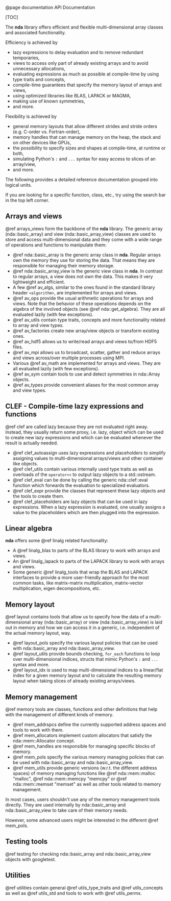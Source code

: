 @page documentation API Documentation

[TOC]

The **nda** library offers efficient and flexible multi-dimensional array classes and associated functionality.

Efficiency is achieved by
* lazy expressions to delay evaluation and to remove redundant temporaries,
* views to access only part of already existing arrays and to avoid unnecessary allocations,
* evaluating expressions as much as possible at compile-time by using type traits and concepts,
* compile-time guarantees that specify the memory layout of arrays and views,
* using optimized libraries like BLAS, LAPACK or MAGMA,
* making use of known symmetries,
* and more.

Flexibility is achieved by
* general memory layouts that allow different strides and stride orders (e.g. C-order vs. Fortran-order),
* memory handles that can manage memory on the heap, the stack and on other devices like GPUs,
* the possibility to specify sizes and shapes at compile-time, at runtime or both,
* simulating Python's `:` and `...` syntax for easy access to slices of an array/view,
* and more.

The following provides a detailed reference documentation grouped into logical units.

If you are looking for a specific function, class, etc., try using the search bar in the top left corner.

## Arrays and views

@ref arrays_views form the backbone of the **nda** library. The generic array (nda::basic_array) and view
(nda::basic_array_view) classes are used to store and access multi-dimensional data and they come with a wide range
of operations and functions to manipulate them:

- @ref nda::basic_array is the generic array class in **nda**. Regular arrays own the memory they use for storing
the data. That means they are responsible for managing their memory storage.
- @ref nda::basic_array_view is the generic view class in **nda**. In contrast to regular arrays, a view does
not own the data. This makes it very lightweight and efficient.
- A few @ref av_algs, similar to the ones found in the standard library header `<algorithm>`, are implemented for arrays
and views.
- @ref av_ops provide the usual arithmetic operations for arrays and views. Note that the behavior of these operations
depends on the algebra of the involved objects (see @ref nda::get_algebra). They are all evaluated lazily (with few
exceptions).
- @ref av_utils contain type traits, concepts and more functionality related to array and view types.
- @ref av_factories create new array/view objects or transform existing ones.
- @ref av_hdf5 allows us to write/read arrays and views to/from HDF5 files.
- @ref av_mpi allows us to broadcast, scatter, gather and reduce arrays and views across/over multiple processes using
MPI.
- Various @ref av_math are implemented for arrays and views. They are all evaluated lazily (with few exceptions).
- @ref av_sym contain tools to use and detect symmetries in nda::Array objects.
- @ref av_types provide convenient aliases for the most common array and view types.

## CLEF - Compile-time lazy expressions and functions

@ref clef are called lazy because they are not evaluated right away. Instead, they usually return some proxy, i.e. lazy,
object which can be used to create new lazy expressions and which can be evaluated whenever the result is actually
needed.

- @ref clef_autoassign uses lazy expressions and placeholders to simplify assigning values to multi-dimensional
arrays/views and other container like objects.
- @ref clef_utils contain various internally used type traits as well as overloads of the `operator<<` to output lazy
objects to a std::ostream.
- @ref clef_eval can be done by calling the generic nda::clef::eval function which forwards the evaluation to
specialized evaluators.
- @ref clef_expr provide the classes that represent these lazy objects and the tools to create them.
- @ref clef_placeholders are lazy objects that can be used in lazy expressions. When a lazy expression is evaluated,
one usually assigns a value to the placeholders which are then plugged into the expression.

## Linear algebra

**nda** offers some @ref linalg related functionality:

- A @ref linalg_blas to parts of the BLAS library to work with arrays and views.
- An @ref linalg_lapack to parts of the LAPACK library to work with arrays and views.
- Some generic @ref linalg_tools that wrap the BLAS and LAPACK interfaces to provide a more user-friendly approach for
the most common tasks, like matrix-matrix multiplication, matrix-vector multiplication, eigen decompositions, etc.

## Memory layout

@ref layout contains tools that allow us to specify how the data of a multi-dimensional array (nda::basic_array) or view
(nda::basic_array_view) is laid out in memory and how we can access it in a generic, i.e. independent of the actual
memory layout, way.

- @ref layout_pols specify the various layout policies that can be used with nda::basic_array and nda::basic_array_view.
- @ref layout_utils provide bounds checking, `for_each` functions to loop over multi-dimensional indices, structs that
mimic Python's `:` and `...` syntax and more.
- @ref layout_idx is used to map multi-dimensional indices to a linear/flat index for a given memory layout and to
calculate the resulting memory layout when taking slices of already existing arrays/views.

## Memory management

@ref memory tools are classes, functions and other definitions that help with the management of different kinds of
memory.

- @ref mem_addrspcs define the currently supported address spaces and tools to work with them.
- @ref mem_allocators implement custom allocators that satisfy the nda::mem::Allocator concept.
- @ref mem_handles are responsible for managing specific blocks of memory.
- @ref mem_pols specify the various memory managing policies that can be used with nda::basic_array and
nda::basic_array_view.
- @ref mem_utils provide generic versions (w.r.t. the different address spaces) of memory managing functions like
@ref nda::mem::malloc "malloc", @ref nda::mem::memcpy "memcpy" or @ref nda::mem::memset "memset" as well as other tools
related to memory management.

In most cases, users shouldn't use any of the memory management tools directly. They are used internally by
nda::basic_array and nda::basic_array_view to take care of their memory needs.

However, some advanced users might be interested in the different @ref mem_pols.

## Testing tools

@ref testing for checking nda::basic_array and nda::basic_array_view objects with googletest.

## Utilities

@ref utilities contain general @ref utils_type_traits and @ref utils_concepts as well as @ref utils_std and tools to
work with @ref utils_perms.
